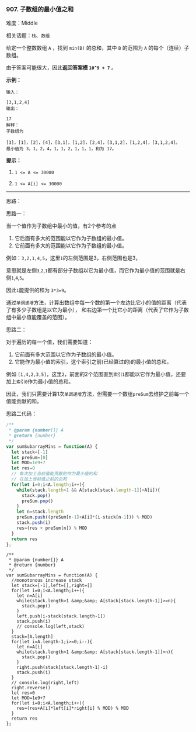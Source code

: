 ### 907. 子数组的最小值之和

难度：Middle

相关话题：`栈`、`数组`

给定一个整数数组  `A` ，找到  `min(B)` 的总和，其中  `B`  的范围为 `A`  的每个（连续）子数组。



由于答案可能很大，因此**返回答案模  `10^9 + 7`** 。







**示例：** 



```
输入：

[3,1,2,4]
输出：

17
解释：
子数组为

[3]，[1]，[2]，[4]，[3,1]，[1,2]，[2,4]，[3,1,2]，[1,2,4]，[3,1,2,4]。 
最小值为 3，1，2，4，1，1，2，1，1，1，和为 17。
```






**提示：** 




1.  `1 <= A <= 30000` 

2.  `1 <= A[i] <= 30000` 










-----

思路：

思路一：

当一个值作为子数组中最小的值，有2个参考的点

1. 它后面有多大的范围能以它作为子数组的最小值。
2. 它前面有多大的范围能以它作为子数组的最小值。

例如：`3,2,1,4,5`，这里`1`的左侧范围是3，右侧范围也是3，

意思就是左侧`3`,`2`,`1`都有部分子数组以它为最小值，而它作为最小值的范围就是右侧`1`,`4`,`5`。

因此`1`能提供的和为 `3*3=9`。

通过`单调递增`方法，计算出数组中每一个数的第一个左边比它小的值的距离（代表了有多少子数组是以它为最小），
和右边第一个比它小的距离（代表了它作为子数组中最小值能覆盖的范围）。

思路二：

对于遍历的每一个值，我们需要知道：

1. 它前面有多大范围以它作为子数组的最小值。
2. 它能作为最小值的索引，这个索引之前(已经算过的)的最小值的总和。

例如 `[1,4,2,3,5]`，这里`2`，前面的2个范围直到`索引1`都能以它作为最小值，还要加上`索引0`作为最小值的总和。

因此，我们只需要计算1次`单调递增`方法，但需要一个数组`preSum`去维护之前每一个值能贡献的和。


思路二代码：
```js
/**
 * @param {number[]} A
 * @return {number}
 */
var sumSubarrayMins = function(A) {
  let stack=[-1]
  let preSum=[0]
  let MOD=1e9+7
  let res=0
  // 每次加上当前值能贡献的作为最小值的和
  // 在加上当前值之前的总和
  for(let i=0;i<A.length;i++){
    while(stack.length>1 && A[stack[stack.length-1]]>A[i]){
      stack.pop()
      preSum.pop()
    }
    let n=stack.length
    preSum.push((preSum[n-1]+A[i]*(i-stack[n-1])) % MOD)
    stack.push(i)
    res=(res + preSum[n]) % MOD
  }
  return res
};
```
```
/**
 * @param {number[]} A
 * @return {number}
 */
var sumSubarrayMins = function(A) {
  //monotonous increase stack
  let stack=[-1],left=[],right=[]
  for(let i=0;i<A.length;i++){
    let n=A[i]
    while(stack.length>1 &amp;&amp; A[stack[stack.length-1]]>=n){
      stack.pop()
    }
    left.push(i-stack[stack.length-1])
    stack.push(i)
    // console.log(left,stack)
  }
  stack=[A.length]
  for(let i=A.length-1;i>=0;i--){
    let n=A[i]
    while(stack.length>1 &amp;&amp; A[stack[stack.length-1]]>n){
      stack.pop()
    }
    right.push(stack[stack.length-1]-i)
    stack.push(i)
  }
  // console.log(right,left)
  right.reverse()
  let res=0
  let MOD=1e9+7
  for(let i=0;i<A.length;i++){
    res=(res+A[i]*left[i]*right[i] % MOD) % MOD
  }
  return res
};
```

